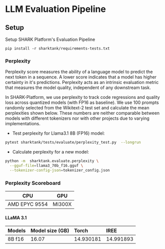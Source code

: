 # LLM Evaluation Pipeline

## Setup
Setup SHARK Platform's Evaluation Pipeline

```
pip install -r sharktank/requirements-tests.txt
```

### Perplexity

Perplexity score measures the ability of a language model to predict the next token in a sequence. A lower score indicates that a model has higher certainty in it's predictions. Perplexity acts as an intrinsic evaluation metric that measures the model quality, independent of any downstream task.

In SHARK-Platform, we use perplexity to track code regressions and quality loss across quantized models (with FP16 as baseline). We use 100 prompts randomly selected from the Wikitext-2 test set and calculate the mean perplexities shown below. These numbers are neither comparable between models with different tokenizers nor with other projects due to varying implementations.

* Test perplexity for Llama3.1 8B (FP16) model:

```bash
pytest sharktank/tests/evaluate/perplexity_test.py  --longrun
```

* Calculate perplexity for a new model:

```bash
python -m  sharktank.evaluate.perplexity \
  --gguf-file=llama3_70b_f16.gguf \
  --tokenizer-config-json=tokenizer_config.json
```

### Perplexity Scoreboard

| CPU            | GPU        |
|:-------------: |:----------:|
| AMD EPYC 9554  | MI300X     |

#### LLaMA 3.1

|Models   |Model size (GB) |Torch      |IREE       |
|:--------|:---------------|:----------|:----------|
|8B f16   |16.07           |14.930181  |14.991893  |
